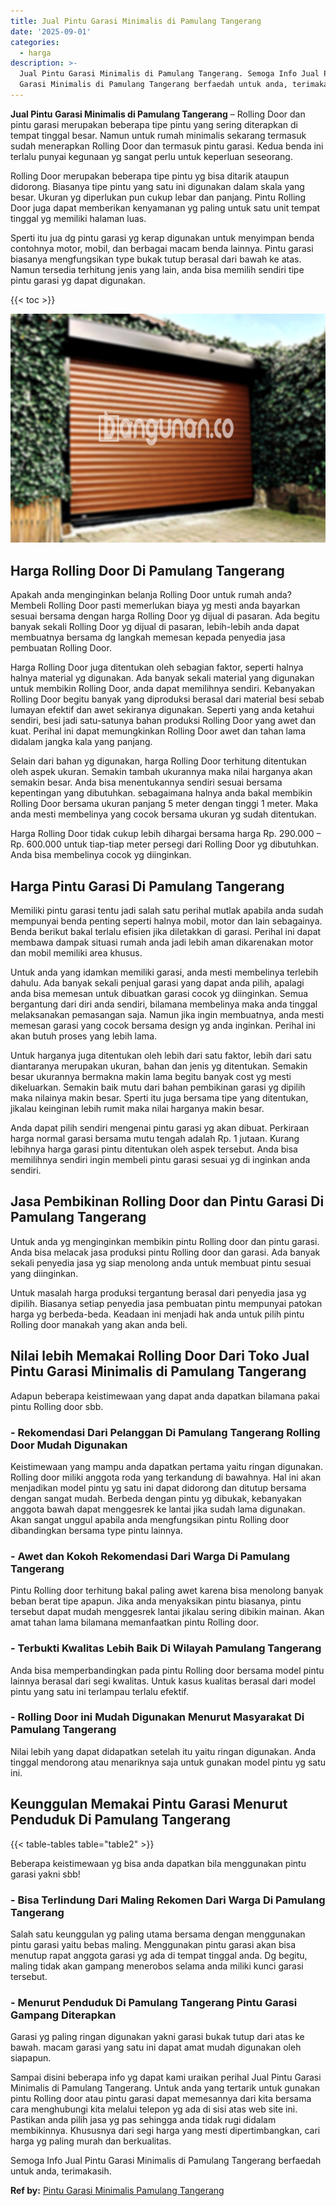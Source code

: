 ```yaml
---
title: Jual Pintu Garasi Minimalis di Pamulang Tangerang
date: '2025-09-01'
categories:
  - harga
description: >-
  Jual Pintu Garasi Minimalis di Pamulang Tangerang. Semoga Info Jual Pintu
  Garasi Minimalis di Pamulang Tangerang berfaedah untuk anda, terimakasih....
---
```


**Jual Pintu Garasi Minimalis di Pamulang Tangerang** – Rolling Door dan pintu garasi merupakan beberapa tipe pintu yang sering diterapkan di tempat tinggal besar. Namun untuk rumah minimalis sekarang termasuk sudah menerapkan Rolling Door dan termasuk pintu garasi. Kedua benda ini terlalu punyai kegunaan yg sangat perlu untuk keperluan seseorang.

Rolling Door merupakan beberapa tipe pintu yg bisa ditarik ataupun didorong. Biasanya tipe pintu yang satu ini digunakan dalam skala yang besar. Ukuran yg diperlukan pun cukup lebar dan panjang. Pintu Rolling Door juga dapat memberikan kenyamanan yg paling untuk satu unit tempat tinggal yg memiliki halaman luas.

Sperti itu jua dg pintu garasi yg kerap digunakan untuk menyimpan benda contohnya motor, mobil, dan berbagai macam benda lainnya. Pintu garasi biasanya mengfungsikan type bukak tutup berasal dari bawah ke atas. Namun tersedia terhitung jenis yang lain, anda bisa memilih sendiri tipe pintu garasi yg dapat digunakan.

{{< toc >}}

![Jual Pintu Garasi Minimalis di Pamulang Tangerang](/images/pintu-garasi-55.png)

## Harga Rolling Door Di Pamulang Tangerang

Apakah anda menginginkan belanja Rolling Door untuk rumah anda? Membeli Rolling Door pasti memerlukan biaya yg mesti anda bayarkan sesuai bersama dengan harga Rolling Door yg dijual di pasaran. Ada begitu banyak sekali Rolling Door yg dijual di pasaran, lebih-lebih anda dapat membuatnya bersama dg langkah memesan kepada penyedia jasa pembuatan Rolling Door.

Harga Rolling Door juga ditentukan oleh sebagian faktor, seperti halnya halnya material yg digunakan. Ada banyak sekali material yang digunakan untuk membikin Rolling Door, anda dapat memilihnya sendiri. Kebanyakan Rolling Door begitu banyak yang diproduksi berasal dari material besi sebab lumayan efektif dan awet sekiranya digunakan. Seperti yang anda ketahui sendiri, besi jadi satu-satunya bahan produksi Rolling Door yang awet dan kuat. Perihal ini dapat memungkinkan Rolling Door awet dan tahan lama didalam jangka kala yang panjang.

Selain dari bahan yg digunakan, harga Rolling Door terhitung ditentukan oleh aspek ukuran. Semakin tambah ukurannya maka nilai harganya akan semakin besar. Anda bisa menentukannya sendiri sesuai bersama kepentingan yang dibutuhkan. sebagaimana halnya anda bakal membikin Rolling Door bersama ukuran panjang 5 meter dengan tinggi 1 meter. Maka anda mesti membelinya yang cocok bersama ukuran yg sudah ditentukan.

Harga Rolling Door tidak cukup lebih dihargai bersama harga Rp. 290.000 – Rp. 600.000 untuk tiap-tiap meter persegi dari Rolling Door yg dibutuhkan. Anda bisa membelinya cocok yg diinginkan.

## Harga Pintu Garasi Di Pamulang Tangerang

Memiliki pintu garasi tentu jadi salah satu perihal mutlak apabila anda sudah mempunyai benda penting seperti halnya mobil, motor dan lain sebagainya. Benda berikut bakal terlalu efisien jika diletakkan di garasi. Perihal ini dapat membawa dampak situasi rumah anda jadi lebih aman dikarenakan motor dan mobil memiliki area khusus.

Untuk anda yang idamkan memiliki garasi, anda mesti membelinya terlebih dahulu. Ada banyak sekali penjual garasi yang dapat anda pilih, apalagi anda bisa memesan untuk dibuatkan garasi cocok yg diinginkan. Semua bergantung dari diri anda sendiri, bilamana membelinya maka anda tinggal melaksanakan pemasangan saja. Namun jika ingin membuatnya, anda mesti memesan garasi yang cocok bersama design yg anda inginkan. Perihal ini akan butuh proses yang lebih lama.

Untuk harganya juga ditentukan oleh lebih dari satu faktor, lebih dari satu diantaranya merupakan ukuran, bahan dan jenis yg ditentukan. Semakin besar ukurannya bermakna makin lama begitu banyak cost yg mesti dikeluarkan. Semakin baik mutu dari bahan pembikinan garasi yg dipilih maka nilainya makin besar. Sperti itu juga bersama tipe yang ditentukan, jikalau keinginan lebih rumit maka nilai harganya makin besar.

Anda dapat pilih sendiri mengenai pintu garasi yg akan dibuat. Perkiraan harga normal garasi bersama mutu tengah adalah Rp. 1 jutaan. Kurang lebihnya harga garasi pintu ditentukan oleh aspek tersebut. Anda bisa memilihnya sendiri ingin membeli pintu garasi sesuai yg di inginkan anda sendiri.

## Jasa Pembikinan Rolling Door dan Pintu Garasi Di Pamulang Tangerang

Untuk anda yg menginginkan membikin pintu Rolling door dan pintu garasi. Anda bisa melacak jasa produksi pintu Rolling door dan garasi. Ada banyak sekali penyedia jasa yg siap menolong anda untuk membuat pintu sesuai yang diinginkan.

Untuk masalah harga produksi tergantung berasal dari penyedia jasa yg dipilih. Biasanya setiap penyedia jasa pembuatan pintu mempunyai patokan harga yg berbeda-beda. Keadaan ini menjadi hak anda untuk pilih pintu Rolling door manakah yang akan anda beli.

## Nilai lebih Memakai Rolling Door Dari Toko Jual Pintu Garasi Minimalis di Pamulang Tangerang

Adapun beberapa keistimewaan yang dapat anda dapatkan bilamana pakai pintu Rolling door sbb.

### \- Rekomendasi Dari Pelanggan Di Pamulang Tangerang Rolling Door Mudah Digunakan

Keistimewaan yang mampu anda dapatkan pertama yaitu ringan digunakan. Rolling door miliki anggota roda yang terkandung di bawahnya. Hal ini akan menjadikan model pintu yg satu ini dapat didorong dan ditutup bersama dengan sangat mudah. Berbeda dengan pintu yg dibukak, kebanyakan anggota bawah dapat menggesrek ke lantai jika sudah lama digunakan. Akan sangat unggul apabila anda mengfungsikan pintu Rolling door dibandingkan bersama type pintu lainnya.

### \- Awet dan Kokoh Rekomendasi Dari Warga Di Pamulang Tangerang

Pintu Rolling door terhitung bakal paling awet karena bisa menolong banyak beban berat tipe apapun. Jika anda menyaksikan pintu biasanya, pintu tersebut dapat mudah menggesrek lantai jikalau sering dibikin mainan. Akan amat tahan lama bilamana memanfaatkan pintu Rolling door.

### \- Terbukti Kwalitas Lebih Baik Di Wilayah Pamulang Tangerang

Anda bisa memperbandingkan pada pintu Rolling door bersama model pintu lainnya berasal dari segi kwalitas. Untuk kasus kualitas berasal dari model pintu yang satu ini terlampau terlalu efektif.

### \- Rolling Door ini Mudah Digunakan Menurut Masyarakat Di Pamulang Tangerang

Nilai lebih yang dapat didapatkan setelah itu yaitu ringan digunakan. Anda tinggal mendorong atau menariknya saja untuk gunakan model pintu yg satu ini.

## Keunggulan Memakai Pintu Garasi Menurut Penduduk Di Pamulang Tangerang

{{< table-tables table="table2" >}}

Beberapa keistimewaan yg bisa anda dapatkan bila menggunakan pintu garasi yakni sbb!

### \- Bisa Terlindung Dari Maling Rekomen Dari Warga Di Pamulang Tangerang

Salah satu keunggulan yg paling utama bersama dengan menggunakan pintu garasi yaitu bebas maling. Menggunakan pintu garasi akan bisa menutup rapat anggota garasi yg ada di tempat tinggal anda. Dg begitu, maling tidak akan gampang menerobos selama anda miliki kunci garasi tersebut.

### \- Menurut Penduduk Di Pamulang Tangerang Pintu Garasi Gampang Diterapkan

Garasi yg paling ringan digunakan yakni garasi bukak tutup dari atas ke bawah. macam garasi yang satu ini dapat amat mudah digunakan oleh siapapun.

Sampai disini beberapa info yg dapat kami uraikan perihal Jual Pintu Garasi Minimalis di Pamulang Tangerang. Untuk anda yang tertarik untuk gunakan pintu Rolling door atau pintu garasi dapat memesannya dari kita bersama cara menghubungi kita melalui telepon yg ada di sisi atas web site ini. Pastikan anda pilih jasa yg pas sehingga anda tidak rugi didalam membikinnya. Khususnya dari segi harga yang mesti dipertimbangkan, cari harga yg paling murah dan berkualitas.

Semoga Info Jual Pintu Garasi Minimalis di Pamulang Tangerang berfaedah untuk anda, terimakasih.

**Ref by:** [Pintu Garasi Minimalis Pamulang Tangerang](https://id.wikipedia.org/wiki/Pintu)
